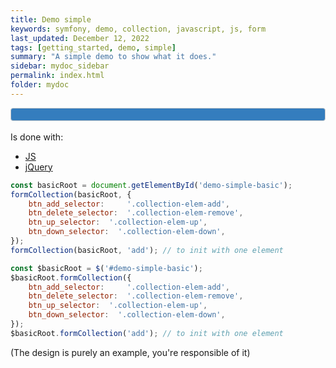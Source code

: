 ```yaml
---
title: Demo simple
keywords: symfony, demo, collection, javascript, js, form
last_updated: December 12, 2022
tags: [getting_started, demo, simple]
summary: "A simple demo to show what it does."
sidebar: mydoc_sidebar
permalink: index.html
folder: mydoc
---
```


<style>
	.buttons {
		display: inline-block;
		padding: 3px;
	}

	#demo-simple-basic {
		background-color: #347DBE;
	}

	#demo-simple-basic, .collection-elem {
		padding: 9.5px;
		border: 1px solid #ccc;
    	border-radius: 4px;
	}

	.collection-elem {
		margin-top: 10px;
		background-color: white;
	}
</style>
<!-- <div class="collection-elem">
        <div>This is a collection element
        <div class="buttons">
            <button class="collection-elem-add btn btn-primary">+</button>
            <button class="collection-elem-remove btn btn-primary">-</button>
            <button class="collection-elem-up btn btn-primary">up</button>
            <button class="collection-elem-down btn btn-primary">down</button>
        </div></div>
        <input class="form-control" placeholder="An input" type="text" id="form_collection___name___myinput" name="form[collection][__name__][myinput]">
    </div> -->
<div id="demo-simple-basic" data-prototype="&lt;div class=&quot;collection-elem&quot;&gt;
        &lt;div&gt;This is a collection element
        &lt;div class=&quot;buttons&quot;&gt;
            &lt;button class=&quot;collection-elem-add btn btn-primary&quot;&gt;+&lt;/button&gt;
            &lt;button class=&quot;collection-elem-remove btn btn-primary&quot;&gt;-&lt;/button&gt;
            &lt;button class=&quot;collection-elem-up btn btn-primary&quot;&gt;up&lt;/button&gt;
            &lt;button class=&quot;collection-elem-down btn btn-primary&quot;&gt;down&lt;/button&gt;
        &lt;/div&gt;&lt;/div&gt;
        &lt;input class=&quot;form-control&quot; placeholder=&quot;An input&quot; type=&quot;text&quot; id=&quot;form_collection___name___myinput&quot; name=&quot;form[collection][__name__][myinput]&quot;&gt;
    &lt;/div&gt;"></div>

<br/>
Is done with:
<div>
<ul class="nav nav-tabs" role="tablist">
<li role="presentation" class="active"><a href="#demo-triple-1-js" aria-controls="demo-triple-1-js" role="tab" data-toggle="tab">JS</a></li>
<li role="presentation"><a href="#demo-triple-1-jquery" aria-controls="demo-triple-1-jquery" role="tab" data-toggle="tab">jQuery</a></li>
</ul>
  <div class="tab-content">
    <div role="tabpanel" class="tab-pane active" id="demo-triple-1-js" markdown='1'>

```js
const basicRoot = document.getElementById('demo-simple-basic');
formCollection(basicRoot, {
	btn_add_selector:     '.collection-elem-add',
	btn_delete_selector:  '.collection-elem-remove',
	btn_up_selector:  '.collection-elem-up',
	btn_down_selector:  '.collection-elem-down',
});
formCollection(basicRoot, 'add'); // to init with one element
```
</div>
    <div role="tabpanel" class="tab-pane" id="demo-triple-1-jquery" markdown='1'>

```js
const $basicRoot = $('#demo-simple-basic');
$basicRoot.formCollection({
	btn_add_selector:     '.collection-elem-add',
	btn_delete_selector:  '.collection-elem-remove',
	btn_up_selector:  '.collection-elem-up',
	btn_down_selector:  '.collection-elem-down',
});
$basicRoot.formCollection('add'); // to init with one element
```

</div>
</div>
</div>

(The design is purely an example, you're responsible of it)
<script src="https://cdn.jsdelivr.net/npm/symfony-collection-js@4.3.1/dist/symfonyCollectionJs.min.js" integrity="sha256-96Lcx06vADOwwjV0CW7BlC92yedSb7898vE2ErDUj38=" crossorigin="anonymous"></script>
<script src="./js/mydoc_demo-simple.js"></script>